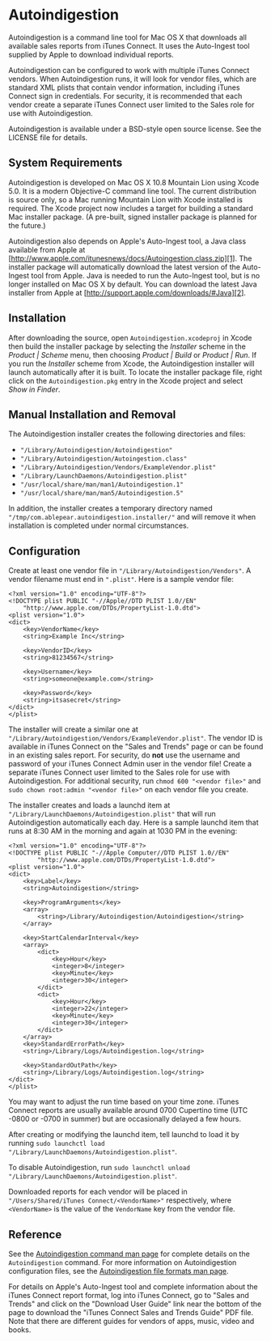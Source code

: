 Autoindigestion
===============
Autoindigestion is a command line tool for Mac OS X that downloads all 
available sales reports from iTunes Connect.  It uses the Auto-Ingest tool 
supplied by Apple to download individual reports.

Autoindigestion can be configured to work with multiple iTunes Connect 
vendors.  When Autoindigestion runs, it will look for vendor files, which are
standard XML plists that contain vendor information, including iTunes Connect 
sign in credentials.  For security, it is recommended that each vendor create a 
separate iTunes Connect user limited to the Sales role for use with 
Autoindigestion.

Autoindigestion is available under a BSD-style open source license.  See the
LICENSE file for details.

System Requirements
-------------------
Autoindigestion is developed on Mac OS X 10.8 Mountain Lion using Xcode 5.0.
It is a modern Objective-C command line tool.  The current distribution is 
source only, so a Mac running Mountain Lion with Xcode installed is required.
The Xcode project now includes a target for building a standard Mac installer
package.  (A pre-built, signed installer package is planned for the future.)

Autoindigestion also depends on Apple's Auto-Ingest tool, a Java class 
available from Apple at 
[http://www.apple.com/itunesnews/docs/Autoingestion.class.zip][1].  The 
installer package will automatically download the latest version of the 
Auto-Ingest tool from Apple.  Java is needed to run the Auto-Ingest tool, but 
is no longer installed on Mac OS X by default.  You can download the latest 
Java installer from Apple at [http://support.apple.com/downloads/#Java][2].

Installation
------------
After downloading the source, open `Autoindigestion.xcodeproj` in Xcode then
build the installer package by selecting the _Installer_ scheme in the
_Product | Scheme_ menu, then choosing _Product | Build_ or _Product | Run_.
If you run the _Installer_ scheme from Xcode, the Autoindigestion installer will
launch automatically after it is built.  To locate the installer package file,
right click on the `Autoindigestion.pkg` entry in the Xcode project and select
_Show in Finder_.

Manual Installation and Removal
-------------------------------
The Autoindigestion installer creates the following directories and files:

  - `"/Library/Autoindigestion/Autoindigestion"`
  - `"/Library/Autoindigestion/Autoingestion.class"`
  - `"/Library/Autoindigestion/Vendors/ExampleVendor.plist"`
  - `"/Library/LaunchDaemons/Autoindigestion.plist"`
  - `"/usr/local/share/man/man1/Autoindigestion.1"`
  - `"/usr/local/share/man/man5/Autoindigestion.5"`

In addition, the installer creates a temporary directory named
`"/tmp/com.ablepear.autoindigestion.installer/"` and will remove it when 
installation is completed under normal circumstances.

Configuration
-------------
Create at least one vendor file in `"/Library/Autoindigestion/Vendors"`.  A
vendor filename must end in `".plist"`.  Here is a sample vendor file:
    
    <?xml version="1.0" encoding="UTF-8"?>
    <!DOCTYPE plist PUBLIC "-//Apple//DTD PLIST 1.0//EN" 
        "http://www.apple.com/DTDs/PropertyList-1.0.dtd">
    <plist version="1.0">
    <dict>
        <key>VendorName</key>
        <string>Example Inc</string>
        
        <key>VendorID</key>
        <string>81234567</string>
        
        <key>Username</key>
        <string>someone@example.com</string>
        
        <key>Password</key>
        <string>itsasecret</string>
    </dict>
    </plist>
The installer will create a similar one at
`"/Library/Autoindigestion/Vendors/ExampleVendor.plist"`.  The vendor ID is
available in iTunes Connect on the "Sales and Trends" page or can be found in
an existing sales report.  For security, do **not** use the  username and
password of your iTunes Connect Admin user in the vendor file!  Create a
separate iTunes Connect user limited to the Sales role for use with
Autoindigestion.  For additional security, run `chmod 600 "<vendor file>"` and
`sudo chown root:admin "<vendor file>"` on each vendor file you create.

The installer creates and loads a launchd item at
`"/Library/LaunchDaemons/Autoindigestion.plist"` that will run Autoindigestion
automatically each day.  Here is a sample launchd item that runs at 8:30 AM in
the morning and again at 1030 PM in the evening:
    
    <?xml version="1.0" encoding="UTF-8"?>
    <!DOCTYPE plist PUBLIC "-//Apple Computer//DTD PLIST 1.0//EN"
            "http://www.apple.com/DTDs/PropertyList-1.0.dtd">
    <plist version="1.0">
    <dict>
        <key>Label</key>
        <string>Autoindigestion</string>
        
        <key>ProgramArguments</key>
        <array>
            <string>/Library/Autoindigestion/Autoindigestion</string>
        </array>
        
        <key>StartCalendarInterval</key>
        <array>
            <dict>
                <key>Hour</key>
                <integer>8</integer>
                <key>Minute</key>
                <integer>30</integer>
            </dict>
            <dict>
                <key>Hour</key>
                <integer>22</integer>
                <key>Minute</key>
                <integer>30</integer>
            </dict>
        </array>
        <key>StandardErrorPath</key>
        <string>/Library/Logs/Autoindigestion.log</string>
        
        <key>StandardOutPath</key>
        <string>/Library/Logs/Autoindigestion.log</string>
    </dict>
    </plist>
You may want to adjust the run time based on your time zone.  iTunes Connect
reports are usually available around 0700 Cupertino time (UTC -0800 or -0700
in summer) but are occasionally delayed a few hours.

After creating or modifying the launchd item, tell launchd to load it by
running `sudo launchctl load "/Library/LaunchDaemons/Autoindigestion.plist"`.

To disable Autoindigestion, run
`sudo launchctl unload "/Library/LaunchDaemons/Autoindigestion.plist"`.

Downloaded reports for each vendor will be placed in
`"/Users/Shared/iTunes Connect/<VendorName>"` respectively, where `<VendorName>`
is the value of the `VendorName` key from the vendor file.

Reference
---------
See the [Autoindigestion command man page][3] for complete details on the
`Autoindigestion` command.  For more information on Autoindigestion 
configuration files, see the [Autoindigestion file formats man page][4].

For details on Apple's Auto-Ingest tool and complete information about the
iTunes Connect report format, log into iTunes Connect, go to "Sales and Trends"
and click on the "Download User Guide" link near the bottom of the page to
download the "iTunes Connect Sales and Trends Guide" PDF file.  Note that there
are different guides for vendors of apps, music, video and books.


[1]: http://www.apple.com/itunesnews/docs/Autoingestion.class.zip "Apple's Auto-Ingest tool"
[2]: http://support.apple.com/downloads/#Java "Mac OS X Java installer"
[3]: https://github.com/AblePear/Autoindigestion/blob/master/Documentation/Autoindigestion.1.txt "Autoindigestion command man page"
[4]: https://github.com/AblePear/Autoindigestion/blob/master/Documentation/Autoindigestion.5.txt "Autoindigestion file formats man page"
